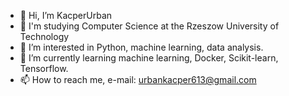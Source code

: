 - 👋 Hi, I’m KacperUrban
- 📖 I'm studying Computer Science at the Rzeszow University of Technology
- 👀 I’m interested in Python, machine learning, data analysis.
- 🌱 I’m currently learning machine learning, Docker, Scikit-learn, Tensorflow.
- 📫 How to reach me, e-mail: urbankacper613@gmail.com
<!---
KacperUrban/KacperUrban is a ✨ special ✨ repository because its `README.md` (this file) appears on your GitHub profile.
You can click the Preview link to take a look at your changes.
--->
